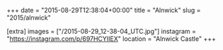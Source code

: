 +++
date = "2015-08-29T12:38:04+00:00"
title = "Alnwick"
slug = "2015/alnwick"

[extra]
images = ["/2015-08-29_12-38-04_UTC.jpg"]
instagram = "https://instagram.com/p/697HCYIIEX"
location = "Alnwick Castle"
+++
